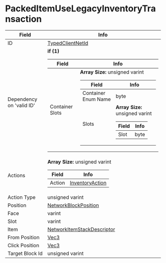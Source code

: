 # PackedItemUseLegacyInventoryTransaction

<table><thead><tr><th>Field</th><th>Info</th></tr></thead><tbody>
<tr><td>ID</td><td><a href="../types/TypedClientNetId_ItemStackLegacyRequestIdTag.md">TypedClientNetId<struct ItemStackLegacyRequestIdTag,int,0></a></td></tr>
<tr><td>Dependency on 'valid ID'</td><td><b>if (1)</b><br>
  <table><thead><tr><th>Field</th><th>Info</th></tr></thead><tbody>
  <tr><td>Container Slots</td><td><b>Array Size:</b> unsigned varint
    <table><thead><tr><th>Field</th><th>Info</th></tr></thead><tbody>
    <tr><td>Container Enum Name</td><td>byte</td></tr>
    <tr><td>Slots</td><td><b>Array Size:</b> unsigned varint
      <table><thead><tr><th>Field</th><th>Info</th></tr></thead><tbody>
      <tr><td>Slot</td><td>byte</td></tr>
      </tbody></table></td></tr>
    </tbody></table></td></tr>
  </tbody></table></td></tr>
<tr><td>Actions</td><td><b>Array Size:</b> unsigned varint
  <table><thead><tr><th>Field</th><th>Info</th></tr></thead><tbody>
  <tr><td>Action</td><td><a href="../types/InventoryAction.md">InventoryAction</a></td></tr>
  </tbody></table></td></tr>
<tr><td>Action Type</td><td>unsigned varint</td></tr>
<tr><td>Position</td><td><a href="../types/NetworkBlockPosition.md">NetworkBlockPosition</a></td></tr>
<tr><td>Face</td><td>varint</td></tr>
<tr><td>Slot</td><td>varint</td></tr>
<tr><td>Item</td><td><a href="../types/NetworkItemStackDescriptor.md">NetworkItemStackDescriptor</a></td></tr>
<tr><td>From Position</td><td><a href="../types/Vec3.md">Vec3</a></td></tr>
<tr><td>Click Position</td><td><a href="../types/Vec3.md">Vec3</a></td></tr>
<tr><td>Target Block Id</td><td>unsigned varint</td></tr>
</tbody></table>